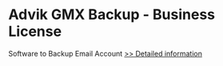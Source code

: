 # Advik GMX Backup - Business License
Software to Backup Email Account
[>> Detailed information](https://secure.shareit.com/shareit/product.html?productid=300810048&affiliateid=200057808)